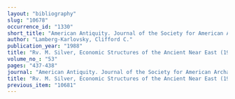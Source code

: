 ```yaml
---
layout: "bibliography"
slug: "10678"
occurrence_id: "1330"
short_title: "American Antiquity. Journal of the Society for American Archaeology 53 (1988), 437-438"
author: "Lamberg-Karlovsky, Clifford C."
publication_year: "1988"
title: "Rv. M. Silver, Economic Structures of the Ancient Near East (1985)"
volume_no_: "53"
pages: "437-438"
journal: "American Antiquity. Journal of the Society for American Archaeology"
title: "Rv. M. Silver, Economic Structures of the Ancient Near East (1985)"
previous_item: "10681"
---
```

